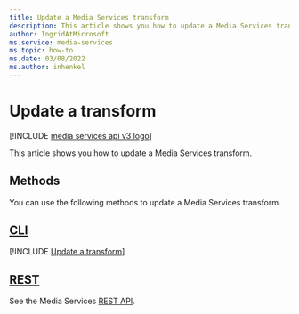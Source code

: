 ```yaml
---
title: Update a Media Services transform
description: This article shows you how to update a Media Services transform.
author: IngridAtMicrosoft
ms.service: media-services
ms.topic: how-to
ms.date: 03/08/2022
ms.author: inhenkel
---
```


# Update a transform

[!INCLUDE [media services api v3 logo](./includes/v3-hr.md)]

This article shows you how to update a Media Services transform.

## Methods

You can use the following methods to update a Media Services transform.

## [CLI](#tab/cli/)

[!INCLUDE [Update a transform](./includes/task-update-transform-cli.md)]

## [REST](#tab/rest/)

See the Media Services [REST API](/rest/api/media/transforms/update).